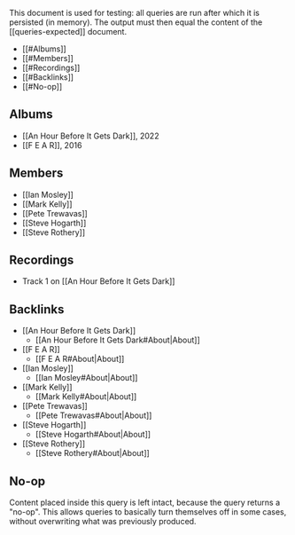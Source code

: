 This document is used for testing: all queries are run after which it is persisted (in memory). The output must then equal the content of the [[queries-expected]] document.

<!--query:toc-->
- [[#Albums]]
- [[#Members]]
- [[#Recordings]]
- [[#Backlinks]]
- [[#No-op]]
<!--/query-->

## Albums

<!--query:albums
artist: Marillion
-->
- [[An Hour Before It Gets Dark]], 2022
- [[F E A R]], 2016
<!--/query-->

## Members

<!--query:members
artist: Marillion
-->
- [[Ian Mosley]]
- [[Mark Kelly]]
- [[Pete Trewavas]]
- [[Steve Hogarth]]
- [[Steve Rothery]]
<!--/query-->

## Recordings

<!--query:recordings
song: Be Hard On Yourself
-->
- Track 1 on [[An Hour Before It Gets Dark]]
<!--/query-->

## Backlinks

<!--query:backlinks
document: Marillion
-->
- [[An Hour Before It Gets Dark]]
    - [[An Hour Before It Gets Dark#About|About]]
- [[F E A R]]
    - [[F E A R#About|About]]
- [[Ian Mosley]]
    - [[Ian Mosley#About|About]]
- [[Mark Kelly]]
    - [[Mark Kelly#About|About]]
- [[Pete Trewavas]]
    - [[Pete Trewavas#About|About]]
- [[Steve Hogarth]]
    - [[Steve Hogarth#About|About]]
- [[Steve Rothery]]
    - [[Steve Rothery#About|About]]
<!--/query-->

## No-op

<!--query:noop-->
Content placed inside this query is left intact, because the query returns a
"no-op". This allows queries to basically turn themselves off in some cases,
without overwriting what was previously produced.
<!--/query-->
